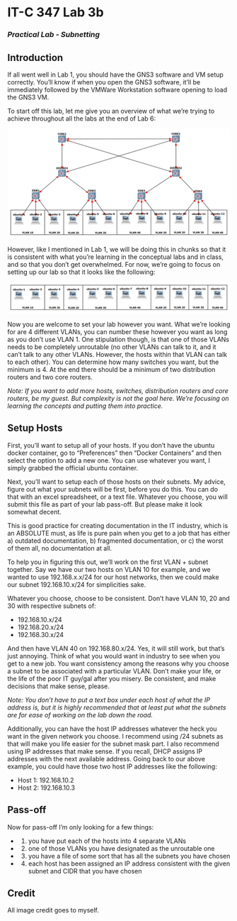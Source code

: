 # IT-C 347 Lab 3b
### *Practical Lab - Subnetting*
## Introduction

If all went well in Lab 1, you should have the GNS3 software and VM setup correctly. You’ll know if when you open the GNS3 software, it’ll be immediately followed by the VMWare Workstation software opening to load the GNS3 VM.

To start off this lab, let me give you an overview of what we’re trying to achieve throughout all the labs at the end of Lab 6:

![Completed Lab 6](/assets/images/lab3b/completed-lab.png "Completed Lab 6")
 
However, like I mentioned in Lab 1, we will be doing this in chunks so that it is consistent with what you’re learning in the conceptual labs and in class, and so that you don’t get overwhelmed. 
For now, we’re going to focus on setting up our lab so that it looks like the following:

![Starter Lab 3](/assets/images/lab3b/starter-lab.png "Starter Lab 3")
 
Now you are welcome to set your lab however you want. What we’re looking for are 4 different VLANs, you can number these however you want as long as you don’t use VLAN 1. One stipulation though, is that one of those VLANs needs to be completely unroutable (no other VLANs can talk to it, and it can’t talk to any other VLANs. However, the hosts within that VLAN can talk to each other). You can determine how many switches you want, but the minimum is 4. At the end there should be a minimum of two distribution routers and two core routers. 

*Note: If you want to add more hosts, switches, distribution routers and core routers, be my guest. But complexity is not the goal here. We’re focusing on learning the concepts and putting them into practice.*  

## Setup Hosts

First, you’ll want to setup all of your hosts. If you don’t have the ubuntu docker container, go to “Preferences” then “Docker Containers” and then select the option to add a new one. You can use whatever you want, I simply grabbed the official ubuntu container.

Next, you’ll want to setup each of those hosts on their subnets. My advice, figure out what your subnets will be first, before you do this. You can do that with an excel spreadsheet, or a text file. Whatever you choose, you will submit this file as part of your lab pass-off. But please make it look somewhat decent.

This is good practice for creating documentation in the IT industry, which is an ABSOLUTE must, as life is pure pain when you get to a job that has either a) outdated documentation, b) fragmented documentation, or c) the worst of them all, no documentation at all.

To help you in figuring this out, we’ll work on the first VLAN + subnet together. Say we have our two hosts on VLAN 10 for example, and we wanted to use 192.168.x.x/24 for our host networks, then we could make our subnet 192.168.10.x/24 for simplicities sake.

Whatever you choose, choose to be consistent. Don’t have VLAN 10, 20 and 30 with respective subnets of:

-	192.168.10.x/24
-	192.168.20.x/24
-	192.168.30.x/24

And then have VLAN 40 on 192.168.80.x/24. Yes, it will still work, but that’s just annoying. Think of what you would want in industry to see when you get to a new job. You want consistency among the reasons why you choose a subnet to be associated with a particular VLAN. Don’t make your life, or the life of the poor IT guy/gal after you misery. Be consistent, and make decisions that make sense, please.

*Note: You don’t have to put a text box under each host of what the IP address is, but it is highly recommended that at least put what the subnets are for ease of working on the lab down the road.* 

Additionally, you can have the host IP addresses whatever the heck you want in the given network you choose. I recommend using /24 subnets as that will make you life easier for the subnet mask part. I also recommend using IP addresses that make sense. If you recall, DHCP assigns IP addresses with the next available address. Going back to our above example, you could have those two host IP addresses like the following:

-	Host 1: 192.168.10.2
-	Host 2: 192.168.10.3

## Pass-off

Now for pass-off I’m only looking for a few things:

-	1) you have put each of the hosts into 4 separate VLANs
-	2) one of those VLANs you have designated as the unroutable one
-	3) you have a file of some sort that has all the subnets you have chosen
-	4) each host has been assigned an IP address consistent with the given subnet and CIDR that you have chosen

## Credit

All image credit goes to myself.
